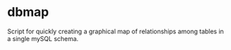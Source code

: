 # dbmap
Script for quickly creating a graphical map of relationships among tables in a single mySQL schema.

